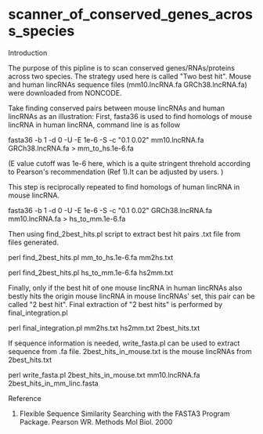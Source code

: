 # scanner_of_conserved_genes_across_species
Introduction

The purpose of this pipline is to scan conserved genes/RNAs/proteins across two species. The strategy used here is called "Two best hit". Mouse and human lincRNAs sequence files
(mm10.lncRNA.fa GRCh38.lncRNA.fa) were downloaded from NONCODE.

Take finding conserved pairs between mouse lincRNAs and human lincRNAs as an illustration:
First, fasta36 is used to find homologs of mouse lincRNA in human lincRNA, command line is as follow

fasta36 -b 1 -d 0 -U -E 1e-6 -S -c "0.1 0.02" mm10.lncRNA.fa GRCh38.lncRNA.fa > mm_to_hs.1e-6.fa

(E value cutoff was 1e-6 here, which is a quite stringent threhold according to Pearson's recommendation (Ref 1).It can be adjusted by users. ) 

This step is reciprocally repeated to find homologs of human lincRNA in mouse lincRNA.

fasta36 -b 1 -d 0 -U -E 1e-6 -S -c "0.1 0.02" GRCh38.lncRNA.fa mm10.lncRNA.fa  > hs_to_mm.1e-6.fa

Then using find_2best_hits.pl script to extract best hit pairs .txt file from files generated.

perl find_2best_hits.pl mm_to_hs.1e-6.fa mm2hs.txt

perl find_2best_hits.pl hs_to_mm.1e-6.fa hs2mm.txt

Finally, only if the best hit of one mouse lincRNA in human lincRNAs also bestly hits the origin mouse lincRNA in mouse lincRNAs' set, this pair can be called "2 best hit".
Final extraction of "2 best hits" is performed by final_integration.pl

perl final_integration.pl mm2hs.txt hs2mm.txt 2best_hits.txt

If sequence information is needed, write_fasta.pl can be used to extract sequence from .fa file. 2best_hits_in_mouse.txt is the mouse lincRNAs from 2best_hits.txt

perl write_fasta.pl 2best_hits_in_mouse.txt mm10.lncRNA.fa 2best_hits_in_mm_linc.fasta

Reference
1. Flexible Sequence Similarity Searching with the FASTA3 Program Package.  Pearson WR. Methods Mol Biol. 2000
